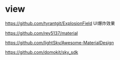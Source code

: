 # view

https://github.com/tyrantgit/ExplosionField    UI爆炸效果

https://github.com/rey5137/material

https://github.com/lightSky/Awesome-MaterialDesign

 https://github.com/domokit/sky_sdk
